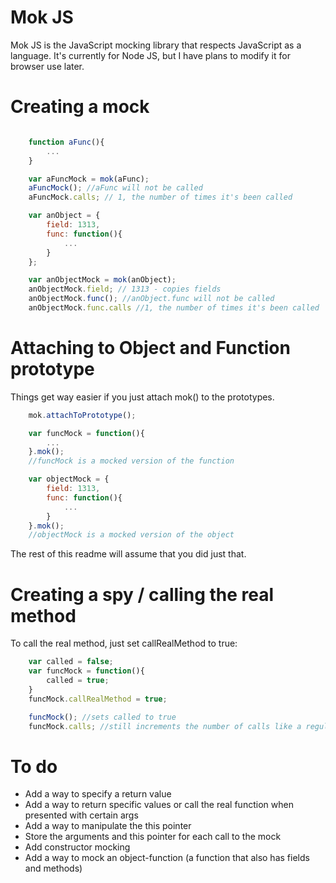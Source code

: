 Mok JS
===============
Mok JS is the JavaScript mocking library that respects JavaScript as a language. It's currently for Node JS, but I have plans to modify it for browser use later.

Creating a mock
====
```javascript

	function aFunc(){
		...
	}

	var aFuncMock = mok(aFunc);
	aFuncMock(); //aFunc will not be called
	aFuncMock.calls; // 1, the number of times it's been called

	var anObject = {
		field: 1313,
		func: function(){
			...
		}
	};

	var anObjectMock = mok(anObject);
	anObjectMock.field; // 1313 - copies fields
	anObjectMock.func(); //anObject.func will not be called
	anObjectMock.func.calls //1, the number of times it's been called
```

Attaching to Object and Function prototype
====
Things get way easier if you just attach mok() to the prototypes.
```javascript
	mok.attachToPrototype();

	var funcMock = function(){
		...
	}.mok();
	//funcMock is a mocked version of the function

	var objectMock = {
		field: 1313,
		func: function(){
			...
		}
	}.mok();
	//objectMock is a mocked version of the object
```

The rest of this readme will assume that you did just that.

Creating a spy / calling the real method
====
To call the real method, just set callRealMethod to true:
```javascript
	var called = false;
	var funcMock = function(){
		called = true;
	}
	funcMock.callRealMethod = true;

	funcMock(); //sets called to true
	funcMock.calls; //still increments the number of calls like a regular mock
```

To do
====
* Add a way to specify a return value
* Add a way to return specific values or call the real function when presented with certain args
* Add a way to manipulate the this pointer
* Store the arguments and this pointer for each call to the mock
* Add constructor mocking
* Add a way to mock an object-function (a function that also has fields and methods)

